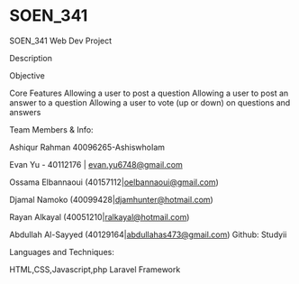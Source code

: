 # SOEN_341
SOEN_341 Web Dev Project


Description


Objective


Core Features
Allowing a user to post a question
Allowing a user to post an answer to a question
Allowing a user to vote (up or down) on questions and answers


Team Members & Info:

Ashiqur Rahman 40096265-AshiswhoIam

Evan Yu - 40112176 | evan.yu6748@gmail.com

Ossama Elbannaoui (40157112|oelbannaoui@gmail.com)

Djamal Namoko (40099428|djamhunter@hotmail.com)

Rayan Alkayal (40051210|ralkayal@hotmail.com)

Abdullah Al-Sayyed (40129164|abdullahas473@gmail.com) Github: Studyii


Languages and Techniques:

HTML,CSS,Javascript,php
Laravel Framework
